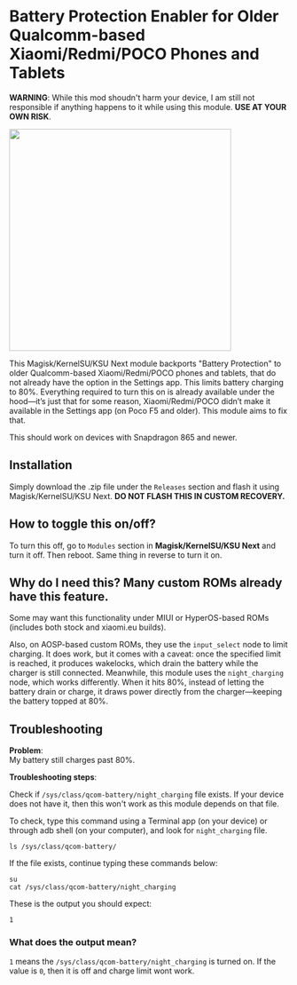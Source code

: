 # Battery Protection Enabler for Older Qualcomm-based Xiaomi/Redmi/POCO Phones and Tablets

**WARNING**: While this mod shoudn't harm your device, I am still not responsible if anything happens to it while using this module. **USE AT YOUR OWN RISK**.

<img src="https://github.com/manleyevangelista/xiaomi_qcom_batteryprotectionenabler/blob/main/images/BatteryProtectionSettings.jpg" style="width:400px;">

This Magisk/KernelSU/KSU Next module backports "Battery Protection" to older Qualcomm-based Xiaomi/Redmi/POCO phones and tablets, that do not already have the option in the Settings app. This limits battery charging to 80%. Everything required to turn this on is already available under the hood—it’s just that for some reason, Xiaomi/Redmi/POCO didn’t make it available in the Settings app (on Poco F5 and older). This module aims to fix that.

This should work on devices with Snapdragon 865 and newer.

## Installation
Simply download the .zip file under the `Releases` section and flash it using Magisk/KernelSU/KSU Next. **DO NOT FLASH THIS IN CUSTOM RECOVERY.**

## How to toggle this on/off?
To turn this off, go to `Modules` section in **Magisk/KernelSU/KSU Next** and turn it off. Then reboot. Same thing in reverse to turn it on.

## Why do I need this? Many custom ROMs already have this feature.
Some may want this functionality under MIUI or HyperOS-based ROMs (includes both stock and xiaomi.eu builds).

Also, on AOSP-based custom ROMs, they use the `input_select` node to limit charging. It does work, but it comes with a caveat: once the specified limit is reached, it produces wakelocks, which drain the battery while the charger is still connected.  Meanwhile, this module uses the `night_charging` node, which works differently. When it hits 80%, instead of letting the battery drain or charge, it draws power directly from the charger—keeping the battery topped at 80%. 

## Troubleshooting
**Problem**:  
My battery still charges past 80%.

**Troubleshooting steps**:

Check if `/sys/class/qcom-battery/night_charging` file exists. If your device does not have it, then this won't work as this module depends on that file. 

To check, type this command using a Terminal app (on your device) or through adb shell (on your computer), and look for `night_charging` file.

```
ls /sys/class/qcom-battery/
```

If the file exists, continue typing these commands below:

```
su
cat /sys/class/qcom-battery/night_charging
```


These is the output you should expect:
```
1
```

### What does the output mean?

`1` means the `/sys/class/qcom-battery/night_charging` is turned on. If the value is `0`, then it is off and charge limit wont work.

